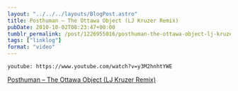 ```yaml
---
layout: "../../../layouts/BlogPost.astro"
title: Posthuman – The Ottawa Object (LJ Kruzer Remix)
pubDate: 2010-10-02T08:23:47+00:00
tumblr_permalink: /post/1226955016/posthuman-the-ottawa-object-lj-kruzer-remix
tags: ["linklog"]
format: "video"
---
```


`youtube: https://www.youtube.com/watch?v=y3M2hnhtYWE`

[Posthuman &#8211; The Ottawa Object (LJ Kruzer Remix)][1]

[1]: https://www.youtube.com/watch?v=y3M2hnhtYWE
